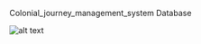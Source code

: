 Colonial_journey_management_system Database


![alt text](https://github.com/CrystallizedSnowflakes/SQL-SoftUni/blob/main/Schemas/insta_db.JPG)

